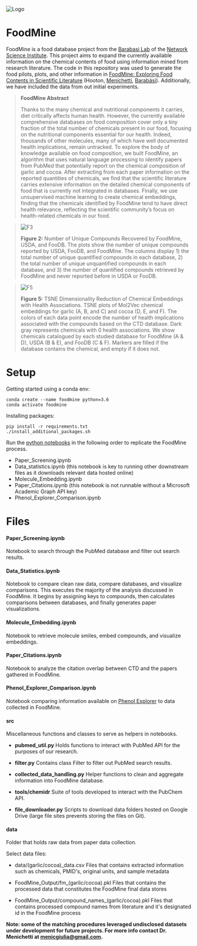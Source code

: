 ![Logo](https://github.com/fhooton/FoodMine/blob/master/images/NetSci_Logo.png)

# FoodMine

FoodMine is a food database project from the [Barabasi Lab](https://www.barabasilab.com/) of the [Network Science Institute](https://www.networkscienceinstitute.org/). This project aims to expand the currently available information on the chemical contents of food using information mined from research literature. The code in this repository was used to generate the food pilots, plots, and other information in [FoodMine: Exploring Food Contents in Scientific Literature](https://www.biorxiv.org/content/10.1101/2019.12.17.880062v1) (Hooton, [Menichetti](https://www.barabasilab.com/people/giulia-menichetti), [Barabási](barabasilab.com/people/laszlo-barabasi)). Additionally, we have included the data from out initial experiments.

> **FoodMine Abstract**
> 
> Thanks to the many chemical and nutritional components it carries, diet critically affects human health. However, the currently available comprehensive databases on food composition cover only a tiny fraction of the total number of chemicals present in our food, focusing on the nutritional components essential for our health. Indeed, thousands of other molecules, many of which have well documented health implications, remain untracked. To explore the body of knowledge available on food composition, we built FoodMine, an algorithm that uses natural language processing to identify papers from PubMed that potentially report on the chemical composition of garlic and cocoa. After extracting from each paper information on the reported quantities of chemicals, we find that the scientific literature carries extensive information on the detailed chemical components of food that is currently not integrated in databases. Finally, we use unsupervised machine learning to create chemical embeddings, finding that the chemicals identified by FoodMine tend to have direct health relevance, reflecting the scientific community’s focus on health-related chemicals in our food.

> ![F3](https://github.com/fhooton/FoodMine/blob/master/images/db-comp.png)
> 
> **Figure 2:** Number of Unique Compounds Recovered by FoodMine, USDA, and FooDB. The plots show the number of unique compounds reported by USDA, FooDB, and FoodMine. The columns display 1) the total number of unique quantified compounds in each database, 2) the total number of unique unquantified compounds in each database, and 3) the number of quantified compounds retrieved by FoodMine and never reported before in USDA or FooDB.

> ![F5](https://github.com/fhooton/FoodMine/blob/master/images/cocoa_TSNE_replot.png)
>
> **Figure 5:** TSNE Dimensionality Reduction of Chemical Embeddings with Health Associations. TSNE plots of Mol2Vec chemical embeddings for garlic (A, B, and C) and cocoa (D, E, and F). The colors of each data point encode the number of health implications associated with the compounds based on the CTD database. Dark gray represents chemicals with 0 health associations. We show chemicals catalogued by each studied database for FoodMine (A & D), USDA (B & E), and FooDB (C & F). Markers are filled if the database contains the chemical, and empty if it does not.

# Setup

Getting started using a conda env:

```shell
conda create --name foodmine python=3.6
conda activate foodmine
```

Installing packages:

```shell
pip install -r requirements.txt
./install_additional_packages.sh
```

Run the [python notebooks](https://jupyter-notebook-beginner-guide.readthedocs.io/en/latest/) in the following order to replicate the FoodMine process.
 - Paper_Screening.ipynb
 - Data_statistics.ipynb (this notebook is key to running other downstream files as it downloads relevant data hosted online)
 - Molecule_Embedding.ipynb
 - Paper_Citations.ipynb (this notebook is not runnable without a Microsoft Academic Graph API key)
 - Phenol_Explorer_Comparison.ipynb

# Files

#### Paper_Screening.ipynb
Notebook to search through the PubMed database and filter out search results.

#### Data_Statistics.ipynb
Notebook to compare clean raw data, compare databases, and visualize comparisons. This executes the majority of the analysis discussed in FoodMine. It begins by assigning keys to compounds, then calculates comparisons between databases, and finally generates paper visualizations.

#### Molecule_Embedding.ipynb
Notebook to retrieve molecule smiles, embed compounds, and visualize embeddings.

#### Paper_Citations.ipynb
Notebook to analyze the citation overlap between CTD and the papers gathered in FoodMine.

#### Phenol_Explorer_Comparison.ipynb
Notebook comparing information available on [Phenol Explorer](http://phenol-explorer.eu/) to data collected in FoodMine.

#### src
Miscellaneous functions and classes to serve as helpers in notebooks. 

* **pubmed_util.py**
Holds functions to interact with PubMed API for the purposes of our research.

* **filter.py**
Contains class Filter to filter out PubMed search results.

* **collected_data_handling.py**
Helper functions to clean and aggregate information into FoodMine database.

* **tools/chemidr**
Suite of tools developed to interact with the PubChem API.

* **file_downloader.py**
Scripts to download data folders hosted on Google Drive (large file sites prevents storing the files on Git).

#### data
Folder that holds raw data from paper data collection.

Select data files:

* data/(garlic/cocoa)_data.csv
Files that contains extracted information such as chemicals, PMID's, original units, and sample metadata

* FoodMine_Output/fm_(garlic/cocoa).pkl
Files that contains the processed data that constitutes the FoodMine final data stores

* FoodMine_Output/compound_names_(garlic/cocoa).pkl
Files that contains processed compound names from literature and it's designated id in the FoodMine process

**Note: some of the matching procedures leveraged undisclosed datasets under development for future projects. For more info contact Dr. Menichetti at menicgiulia@gmail.com.**
